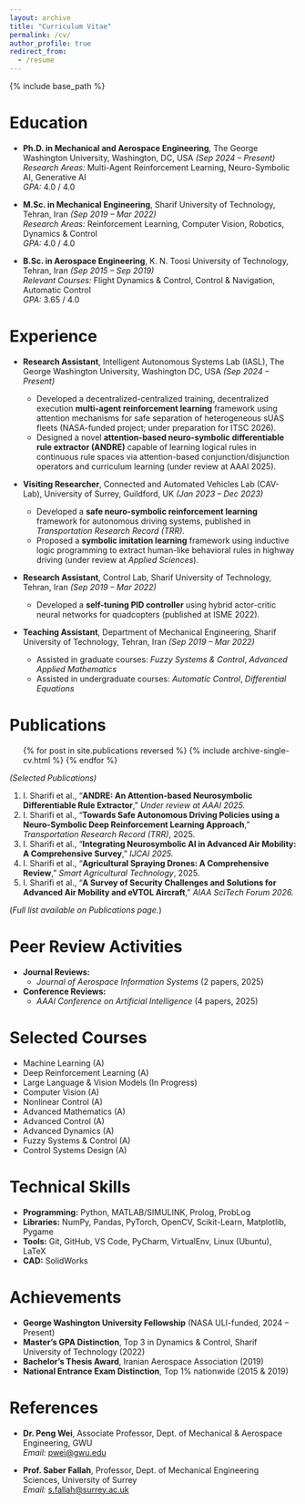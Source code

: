 ```yaml
---
layout: archive
title: "Curriculum Vitae"
permalink: /cv/
author_profile: true
redirect_from:
  - /resume
---
```


{% include base_path %}

Education
======
* **Ph.D. in Mechanical and Aerospace Engineering**, The George Washington University, Washington, DC, USA *(Sep 2024 – Present)*  
  *Research Areas:* Multi-Agent Reinforcement Learning, Neuro-Symbolic AI, Generative AI  
  *GPA:* 4.0 / 4.0  

* **M.Sc. in Mechanical Engineering**, Sharif University of Technology, Tehran, Iran *(Sep 2019 – Mar 2022)*  
  *Research Areas:* Reinforcement Learning, Computer Vision, Robotics, Dynamics & Control  
  *GPA:* 4.0 / 4.0  

* **B.Sc. in Aerospace Engineering**, K. N. Toosi University of Technology, Tehran, Iran *(Sep 2015 – Sep 2019)*  
  *Relevant Courses:* Flight Dynamics & Control, Control & Navigation, Automatic Control  
  *GPA:* 3.65 / 4.0  


Experience
======
* **Research Assistant**, Intelligent Autonomous Systems Lab (IASL), The George Washington University, Washington DC, USA *(Sep 2024 – Present)*  
  - Developed a decentralized-centralized training, decentralized execution **multi-agent reinforcement learning** framework using attention mechanisms for safe separation of heterogeneous sUAS fleets (NASA-funded project; under preparation for ITSC 2026).  
  - Designed a novel **attention-based neuro-symbolic differentiable rule extractor (ANDRE)** capable of learning logical rules in continuous rule spaces via attention-based conjunction/disjunction operators and curriculum learning (under review at AAAI 2025).  

* **Visiting Researcher**, Connected and Automated Vehicles Lab (CAV-Lab), University of Surrey, Guildford, UK *(Jan 2023 – Dec 2023)*  
  - Developed a **safe neuro-symbolic reinforcement learning** framework for autonomous driving systems, published in *Transportation Research Record (TRR)*.  
  - Proposed a **symbolic imitation learning** framework using inductive logic programming to extract human-like behavioral rules in highway driving (under review at *Applied Sciences*).  

* **Research Assistant**, Control Lab, Sharif University of Technology, Tehran, Iran *(Sep 2019 – Mar 2022)*  
  - Developed a **self-tuning PID controller** using hybrid actor-critic neural networks for quadcopters (published at ISME 2022).  

* **Teaching Assistant**, Department of Mechanical Engineering, Sharif University of Technology, Tehran, Iran *(Sep 2019 – Mar 2022)*  
  - Assisted in graduate courses: *Fuzzy Systems & Control*, *Advanced Applied Mathematics*  
  - Assisted in undergraduate courses: *Automatic Control*, *Differential Equations*  


Publications
======
<ul>{% for post in site.publications reversed %}
  {% include archive-single-cv.html %}
{% endfor %}</ul>

*(Selected Publications)*  
1. I. Sharifi et al., “**ANDRE: An Attention-based Neurosymbolic Differentiable Rule Extractor**,” *Under review at AAAI 2025.*  
2. I. Sharifi et al., “**Towards Safe Autonomous Driving Policies using a Neuro-Symbolic Deep Reinforcement Learning Approach**,” *Transportation Research Record (TRR)*, 2025.  
3. I. Sharifi et al., “**Integrating Neurosymbolic AI in Advanced Air Mobility: A Comprehensive Survey**,” *IJCAI 2025.*  
4. I. Sharifi et al., “**Agricultural Spraying Drones: A Comprehensive Review**,” *Smart Agricultural Technology*, 2025.  
5. I. Sharifi et al., “**A Survey of Security Challenges and Solutions for Advanced Air Mobility and eVTOL Aircraft**,” *AIAA SciTech Forum 2026.*  

(*Full list available on Publications page.*)


Peer Review Activities
======
* **Journal Reviews:**  
  - *Journal of Aerospace Information Systems* (2 papers, 2025)  
* **Conference Reviews:**  
  - *AAAI Conference on Artificial Intelligence* (4 papers, 2025)  


Selected Courses
======
* Machine Learning (A)  
* Deep Reinforcement Learning (A)  
* Large Language & Vision Models (In Progress)  
* Computer Vision (A)  
* Nonlinear Control (A)  
* Advanced Mathematics (A)  
* Advanced Control (A)  
* Advanced Dynamics (A)  
* Fuzzy Systems & Control (A)  
* Control Systems Design (A)  


Technical Skills
======
* **Programming:** Python, MATLAB/SIMULINK, Prolog, ProbLog  
* **Libraries:** NumPy, Pandas, PyTorch, OpenCV, Scikit-Learn, Matplotlib, Pygame  
* **Tools:** Git, GitHub, VS Code, PyCharm, VirtualEnv, Linux (Ubuntu), LaTeX  
* **CAD:** SolidWorks  


Achievements
======
* **George Washington University Fellowship** (NASA ULI-funded, 2024 – Present)  
* **Master’s GPA Distinction**, Top 3 in Dynamics & Control, Sharif University of Technology (2022)  
* **Bachelor’s Thesis Award**, Iranian Aerospace Association (2019)  
* **National Entrance Exam Distinction**, Top 1% nationwide (2015 & 2019)  


References
======
* **Dr. Peng Wei**, Associate Professor, Dept. of Mechanical & Aerospace Engineering, GWU  
  *Email:* [pwei@gwu.edu](mailto:pwei@gwu.edu)

* **Prof. Saber Fallah**, Professor, Dept. of Mechanical Engineering Sciences, University of Surrey  
  *Email:* [s.fallah@surrey.ac.uk](mailto:s.fallah@surrey.ac.uk)
